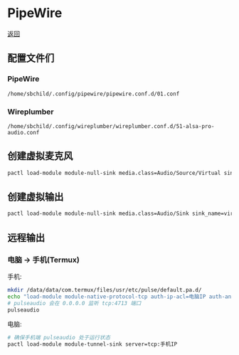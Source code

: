 # PipeWire

[返回](README.md)

## 配置文件们

### PipeWire

```text
/home/sbchild/.config/pipewire/pipewire.conf.d/01.conf
```

### Wireplumber

```text
/home/sbchild/.config/wireplumber/wireplumber.conf.d/51-alsa-pro-audio.conf
```

## 创建虚拟麦克风

```bash
pactl load-module module-null-sink media.class=Audio/Source/Virtual sink_name=virt-mic channel_map=front-left,front-right
```

## 创建虚拟输出

```bash
pactl load-module module-null-sink media.class=Audio/Sink sink_name=virt-output channel_map=front-left,front-right
```

## 远程输出

### 电脑 -> 手机(Termux)

手机:

```bash
mkdir /data/data/com.termux/files/usr/etc/pulse/default.pa.d/
echo "load-module module-native-protocol-tcp auth-ip-acl=电脑IP auth-anonymous=true" > /data/data/com.termux/files/usr/etc/pulse/default.pa.d/my.pa
# pulseaudio 会在 0.0.0.0 监听 tcp:4713 端口
pulseaudio
```

电脑:

```bash
# 确保手机端 pulseaudio 处于运行状态
pactl load-module module-tunnel-sink server=tcp:手机IP
```
